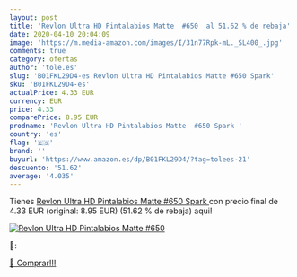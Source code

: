 ```yaml
---
layout: post
title: 'Revlon Ultra HD Pintalabios Matte  #650  al 51.62 % de rebaja'
date: 2020-04-10 20:04:09
image: 'https://m.media-amazon.com/images/I/31n77Rpk-mL._SL400_.jpg'
comments: true
category: ofertas
author: 'tole.es'
slug: 'B01FKL29D4-es Revlon Ultra HD Pintalabios Matte #650 Spark'
sku: 'B01FKL29D4-es'
actualPrice: 4.33 EUR
currency: EUR
price: 4.33
comparePrice: 8.95 EUR
prodname: 'Revlon Ultra HD Pintalabios Matte  #650 Spark '
country: 'es'
flag: '🇪🇸'
brand: ''
buyurl: 'https://www.amazon.es/dp/B01FKL29D4/?tag=tolees-21'
descuento: '51.62'
average: '4.035'
---
```


Tienes [Revlon Ultra HD Pintalabios Matte  #650 Spark ](https://www.amazon.es/dp/B01FKL29D4/?tag=tolees-21) con precio final de  4.33 EUR (original: 8.95 EUR) (51.62 %  de rebaja) aqui!

[![Revlon Ultra HD Pintalabios Matte  #650 ](https://m.media-amazon.com/images/I/31n77Rpk-mL._SL400_.jpg)](https://www.amazon.es/dp/B01FKL29D4/?tag=tolees-21)

🔎:


[🛒 Comprar!!!](https://www.amazon.es/dp/B01FKL29D4/?tag=tolees-21)
